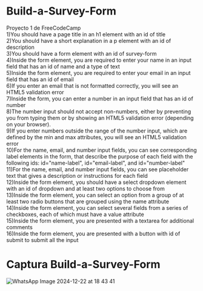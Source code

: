 # Build-a-Survey-Form
Proyecto 1 de FreeCodeCamp <br>
1)You should have a page title in an h1 element with an id of title <br>
2)You should have a short explanation in a p element with an id of description <br>
3)You should have a form element with an id of survey-form <br>
4)Inside the form element, you are required to enter your name in an input field that has an id of name and a type of text <br>
5)Inside the form element, you are required to enter your email in an input field that has an id of email <br>
6)If you enter an email that is not formatted correctly, you will see an HTML5 validation error <br>
7)Inside the form, you can enter a number in an input field that has an id of number <br>
8)The number input should not accept non-numbers, either by preventing you from typing them or by showing an HTML5 validation error (depending on your browser). <br>
9)If you enter numbers outside the range of the number input, which are defined by the min and max attributes, you will see an HTML5 validation error <br>
10)For the name, email, and number input fields, you can see corresponding label elements in the form, that describe the purpose of each field with the following ids: id="name-label",  id="email-label", and id="number-label" <br>
11)For the name, email, and number input fields, you can see placeholder text that gives a description or instructions for each field <br>
12)Inside the form element, you should have a select dropdown element with an id of dropdown and at least two options to choose from <br>
13)Inside the form element, you can select an option from a group of at least two radio buttons that are grouped using the name attribute <br>
14)Inside the form element, you can select several fields from a series of checkboxes, each of which must have a value attribute <br>
15)Inside the form element, you are presented with a textarea for additional comments<br>
16)Inside the form element, you are presented with a button with id of submit to submit all the input<br>

# Captura Build-a-Survey-Form
![WhatsApp Image 2024-12-22 at 18 43 41](https://github.com/user-attachments/assets/90e2b1f5-5225-46ff-9cb8-60d002a3c900)

